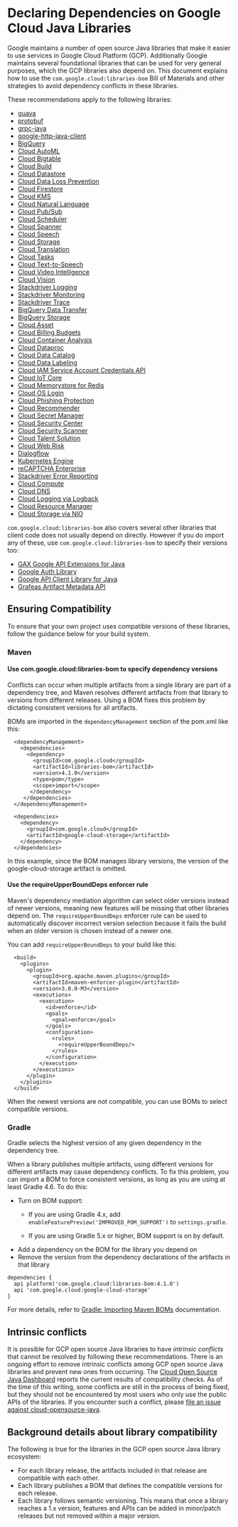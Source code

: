 # Declaring Dependencies on Google Cloud Java Libraries

Google maintains a number of open source Java libraries that make it
easier to use services in Google Cloud Platform (GCP). Additionally
Google maintains several foundational libraries that can be used for
very general purposes, which the GCP libraries also depend on. This
document explains how to use the `com.google.cloud:libraries-bom`
Bill of Materials and other strategies to avoid dependency conflicts in
these libraries.

These recommendations apply to the following libraries:

- [guava](https://github.com/google/guava)
- [protobuf](https://github.com/protocolbuffers/protobuf)
- [grpc-java](https://github.com/grpc/grpc-java)
- [google-http-java-client](https://github.com/googleapis/google-http-java-client)
- [BigQuery](https://github.com/googleapis/java-bigquery) 
- [Cloud AutoML](https://github.com/googleapis/java-automl)
- [Cloud Bigtable](https://github.com/googleapis/java-bigtable) 
- [Cloud Build](https://github.com/googleapis/java-cloudbuild) 
- [Cloud Datastore](https://github.com/googleapis/java-datastore)
- [Cloud Data Loss Prevention](https://github.com/googleapis/java-dlp)
- [Cloud Firestore](https://github.com/googleapis/java-firestore)
- [Cloud KMS](https://github.com/googleapis/java-kms)
- [Cloud Natural Language](https://github.com/googleapis/java-language)
- [Cloud Pub/Sub](https://github.com/googleapis/java-pubsub)
- [Cloud Scheduler](https://github.com/googleapis/java-scheduler)
- [Cloud Spanner](https://github.com/googleapis/java-spanner)
- [Cloud Speech](https://github.com/googleapis/java-speech)
- [Cloud Storage](https://github.com/googleapis/java-storage)
- [Cloud Translation](https://github.com/googleapis/java-translate)
- [Cloud Tasks](https://github.com/googleapis/java-tasks)
- [Cloud Text-to-Speech](https://github.com/googleapis/java-texttospeech)
- [Cloud Video Intelligence](https://github.com/googleapis/java-video-intelligence)
- [Cloud Vision](https://github.com/googleapis/java-vision)
- [Stackdriver Logging](https://github.com/googleapis/java-logging)
- [Stackdriver Monitoring](https://github.com/googleapis/java-monitoring)
- [Stackdriver Trace](https://github.com/googleapis/java-trace)
- [BigQuery Data Transfer](https://github.com/googleapis/java-bigquerydatatransfer)
- [BigQuery Storage](https://github.com/googleapis/java-bigquerystorage)
- [Cloud Asset](https://github.com/googleapis/java-asset)
- [Cloud Billing Budgets](https://github.com/googleapis/java-billingbudgets)
- [Cloud Container Analysis](https://github.com/googleapis/java-containeranalysis)
- [Cloud Dataproc](https://github.com/googleapis/java-dataproc)
- [Cloud Data Catalog](https://github.com/googleapis/java-datacatalog)
- [Cloud Data Labeling](https://github.com/googleapis/java-datalabeling)
- [Cloud IAM Service Account Credentials API](https://github.com/googleapis/java-iamcredentials)
- [Cloud IoT Core](https://github.com/googleapis/java-iot)
- [Cloud Memorystore for Redis](https://github.com/googleapis/java-redis)
- [Cloud OS Login](https://github.com/googleapis/java-os-login)
- [Cloud Phishing Protection](https://github.com/googleapis/java-phishingprotection)
- [Cloud Recommender](https://github.com/googleapis/java-recommender)
- [Cloud Secret Manager](https://github.com/googleapis/java-secretmanager)
- [Cloud Security Center](https://github.com/googleapis/java-securitycenter)
- [Cloud Security Scanner](https://github.com/googleapis/java-websecurityscanner)
- [Cloud Talent Solution](https://github.com/googleapis/java-talent)
- [Cloud Web Risk](https://github.com/googleapis/java-webrisk)
- [Dialogflow](https://github.com/googleapis/java-dialogflow)
- [Kubernetes Engine](https://github.com/googleapis/java-container)
- [reCAPTCHA Enterprise](https://github.com/googleapis/java-recaptchaenterprise)
- [Stackdriver Error Reporting](https://github.com/googleapis/java-errorreporting)
- [Cloud Compute](https://github.com/googleapis/java-compute)
- [Cloud DNS](https://github.com/googleapis/java-dns)
- [Cloud Logging via Logback](https://github.com/googleapis/java-logging-logback)
- [Cloud Resource Manager](https://github.com/googleapis/java-resourcemanager)
- [Cloud Storage via NIO](https://github.com/googleapis/java-storage-nio)

`com.google.cloud:libraries-bom` also covers several other libraries
that client code does not usually depend on directly. However if you do import
any of these, use  `com.google.cloud:libraries-bom` to specify their versions
too:

- [GAX Google API Extensions for Java](https://github.com/googleapis/gax-java)
- [Google Auth Library](https://github.com/googleapis/google-auth-library-java)
- [Google API Client Library for Java](https://github.com/googleapis/google-api-java-client)
- [Grafeas Artifact Metadata API](https://github.com/googleapis/java-grafeas)

## Ensuring Compatibility

To ensure that your own project uses compatible versions of these
libraries, follow the guidance below for your build system.

### Maven

#### Use com.google.cloud:libraries-bom to specify dependency versions

Conflicts can occur when multiple artifacts from a single library are
part of a dependency tree, and Maven resolves different artifacts from
that library to versions from different releases. Using a BOM fixes
this problem by dictating consistent versions for all artifacts.

BOMs are imported in the `dependencyManagement` section of the pom.xml
like this:

```
  <dependencyManagement>
    <dependencies>
      <dependency>
        <groupId>com.google.cloud</groupId>
        <artifactId>libraries-bom</artifactId>
        <version>4.1.0</version>
        <type>pom</type>
        <scope>import</scope>
       </dependency>
     </dependencies>
  </dependencyManagement>

  <dependencies>
    <dependency>
      <groupId>com.google.cloud</groupId>
      <artifactId>google-cloud-storage</artifactId>
    </dependency>
  </dependencies>
```

In this example, since the BOM manages library versions, the
version of the google-cloud-storage artifact is omitted.

#### Use the requireUpperBoundDeps enforcer rule

Maven's dependency mediation algorithm can select older versions
instead of newer versions, meaning new features will be missing that
other libraries depend on. The `requireUpperBoundDeps` enforcer rule
can be used to automatically discover incorrect version selection
because it fails the build when an older version is chosen instead of
a newer one.

You can add `requireUpperBoundDeps` to your build like this:

```
  <build>
    <plugins>
      <plugin>
        <groupId>org.apache.maven.plugins</groupId>
        <artifactId>maven-enforcer-plugin</artifactId>
        <version>3.0.0-M3</version>
        <executions>
          <execution>
            <id>enforce</id>
            <goals>
              <goal>enforce</goal>
            </goals>
            <configuration>
              <rules>
                <requireUpperBoundDeps/>
              </rules>
            </configuration>
          </execution>
        </executions>
      </plugin>
    </plugins>
  </build>
```

When the newest versions are not compatible, you can use BOMs to
select compatible versions.

### Gradle

Gradle selects the highest version of any given dependency in the
dependency tree.

When a library publishes multiple artifacts, using different versions
for different artifacts may cause dependency conflicts. To fix this
problem, you can import a BOM to force consistent versions, as long as
you are using at least Gradle 4.6. To do this:

- Turn on BOM support:
  - If you are using Gradle 4.x, add 
    `enableFeaturePreview('IMPROVED_POM_SUPPORT')` to `settings.gradle`. 
   
  - If you are using Gradle 5.x or higher, BOM support is on by default.
- Add a dependency on the BOM for the library you depend on
- Remove the version from the dependency declarations of the artifacts in that library

```
dependencies {
  api platform('com.google.cloud:libraries-bom:4.1.0')
  api 'com.google.cloud:google-cloud-storage'
}
```

For more details, refer to [Gradle: Importing Maven BOMs](
https://docs.gradle.org/current/userguide/platforms.html#sub:bom_import) documentation.

## Intrinsic conflicts

It is possible for GCP open source Java libraries to have *intrinsic conflicts*
that cannot be resolved by following these recommendations. There is an
ongoing effort to remove intrinsic conflicts among GCP open source
Java libraries and prevent new ones from occurring.
The [Cloud Open Source Java Dashboard](
https://storage.googleapis.com/cloud-opensource-java-dashboard/com.google.cloud/libraries-bom/snapshot/index.html)
reports the current results of compatibility checks.
As of the time of this writing, some conflicts are still in the
process of being fixed, but they should not be encountered by most
users who only use the public APIs of the libraries. If you encounter
such a conflict, please
[file an issue against cloud-opensource-java](https://github.com/GoogleCloudPlatform/cloud-opensource-java/issues/new).

## Background details about library compatibility

The following is true for the libraries in the GCP open source Java
library ecosystem:

- For each library release, the artifacts included in that release are
  compatible with each other.
- Each library publishes a BOM that defines the
  compatible versions for each release.
- Each library follows semantic versioning. This means that once a
  library reaches a 1.x version, features and APIs can be added in minor/patch
  releases but not removed within a major version.
